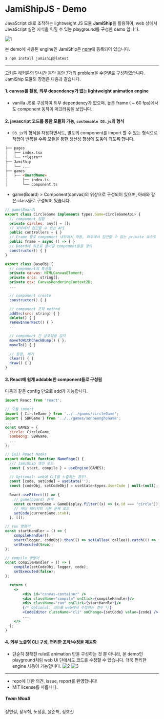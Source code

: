 # JamiShipJS - Demo

JavaScript cli로 조작하는 lightweight JS 모듈 **JamiShip**을 활용하여, 
web 상에서 JavaScript 실전 지식을 익힐 수 있는 playground를 구성한 demo 입니다.

![1](https://user-images.githubusercontent.com/15315949/71773177-cdf45680-2f9b-11ea-82cd-4b9d0304b1fd.png)

본 demo에 사용된 engine인 JamiShip은 [npm](https://www.npmjs.com/package/jamiship)에 등록되어 있습니다.
``` sh
$ npm install jamiship@latest
```
----

고카톤 해커톤의 단시간 동안 동안 7개의 problem을 수준별로 구성하였습니다. 
JamiShip 모듈의 장점은 다음과 같습니다.

#### 1. canvas를 활용, 외부 dependency가 없는 lightweight animation engine
* vanilla JS로 구성하여 외부 dependency가 없으며, 높은 frame ( ~ 60 fps)에서도 component 동작이 매끄러움을 보입니다.

#### 2. javascript 코드를 통한 모듈화 가능, `customable D3.js`의 형식
* `D3.js`의 형식을 차용하면서도, 별도의 component를 import 할 수 있는 형식으로 작업이 반복될 수록 모듈을 통한 생산성 향상에 도움이 되도록 합니다.
``` md
├── pages
│   ├── index.tsx
│   └── **learn**
├── JamiShip
│   └── ...
├── games
│   ├── <BoardName>
│       ├── index.ts
│       └── component.ts
```
* game(Board) > Component(canvas)의 위상으로 구성되어 있으며, 아래와 같은 class들로 구성되어 있습니다.
``` js
// game(Board)
export class CircleGame implements types.Game<CircleGameApi> {
  // component 집합
  private circles: any[] = [];
  // 외부에서 접근할 수 있는 API
  public controllers = { }
  // Frame 별로 component 내부에서 작동, 외부에서 접근할 수 없는 private 요소도 접근
  public frame = async () => { }
  // Board에 최초로 들어갈 component들을 정의
  constructor() { }
}
```
``` js
export class BaseObj {
  // component의 특성들
  private canvas: HTMLCanvasElement;
  private srcs: string[];
  private ctx: CanvasRenderingContext2D;
  ...

  // component create
  constructor() { }

  // component 조작 method
  addSrc(src: string) { }
  delete() { }
  renewInnerRect() { }
  ...

  // component 간 상호작용 감지
  moveToWithCheckBump() { };
  moveTo() { }
  
  // 등장, 제거
  clear() { }
  draw() { }
}
```

#### 3. React에 쉽게 addable한 component들로 구성됨
다음과 같은 config 만으로 add가 가능합니다.
``` jsx
import React from 'react';

// 모듈 import
import { CircleGame } from '../../games/circleGame';
import { SBHGame } from '../../games/sonbeonghoGame';
...
const GAMES = {
  circle: CircleGame,
  sonbeong: SBHGame,
  ...
};

// Ex1) React Hooks
export default function NamePage() {
  /// JamiShip 엔진 로드
  const { start, compile } = useEngine(GAMES);

  // Optional: web에 CLI를 노출하는 경우!
  const [code, setCode] = useState('');
  const [codeObj, setCodeObj] = useState<types.UserCode | null>(null);
  
  React.useEffect(() => {
    // game(board) 선택
    const currentGame = GameDisplay.filter((x) => (x.id === 'circle'))[0];
    // 해당 페이지의 기본 문제 로드
    setCode(currentGame.stub);
  }, []);

// run 명령어
const startHandler = () => {
    compileHandler();
    start(logger, codeObj).then(() => setCallee(!callee)).catch(() => { });
    setExecuted(true);
};

// compile 명령어
const compileHandler = () => {
    compile(setCodeObj, logger, code);
    setExecuted(false);
};

  return (
    <>
        <div id="canvas-container" />
        <div className="compile" onClick={compileHandler}/>
        <div className="run" onClick={startHandler}/>        
        {/* Optional: 코드를 web에서 수정하는 경우 */}
        <CodeEditor className="cli" onChange={setCode} value={code} />
        ...
    </>
  );
}
```

#### 4. 외부 노출형 CLI 구성, 편리한 조작/수정을 제공함
* 단순히 정해진 rule로 animation 만을 구성하는 것 뿐 아니라, 본 demo인 playground처럼 web UI 단에서도 코드를 수정할 수 있습니다.
더욱 편리한 engine 사용이 가능합니다.
![2](https://user-images.githubusercontent.com/15315949/71773191-2deafd00-2f9c-11ea-8357-f585d3f1ae24.png)
![3](https://user-images.githubusercontent.com/15315949/71773192-2deafd00-2f9c-11ea-8c73-d90cf63a1030.png)

----

* repo에 대한 의견, issue, report를 환영합니다!
* MIT license를 따릅니다.

##### Team WaaS
정연길, 장우혁, 노정훈, 윤준혁, 정호진
